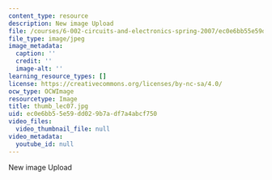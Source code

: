 ```yaml
---
content_type: resource
description: New image Upload
file: /courses/6-002-circuits-and-electronics-spring-2007/ec0e6bb55e59dd029b7adf7a4abcf750_thumb_lec07.jpg
file_type: image/jpeg
image_metadata:
  caption: ''
  credit: ''
  image-alt: ''
learning_resource_types: []
license: https://creativecommons.org/licenses/by-nc-sa/4.0/
ocw_type: OCWImage
resourcetype: Image
title: thumb_lec07.jpg
uid: ec0e6bb5-5e59-dd02-9b7a-df7a4abcf750
video_files:
  video_thumbnail_file: null
video_metadata:
  youtube_id: null
---
```

New image Upload